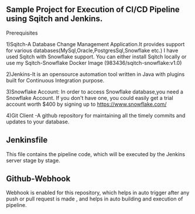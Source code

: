 ## Sample Project for Execution of CI/CD Pipeline using Sqitch and Jenkins.

Prerequisites

1)Sqitch-A Database Change Management Application.It provides support for various databases(MySql,Oracle,PostgresSql,Snowflake etc.) I have used Sqitch with Snowflake support. You can either install Sqitch locally or use my Sqitch-Snowflake Docker Image (983436/sqitch-snowflake:v1.0)

2)Jenkins-It is an opensource automation tool written in Java with plugins built for Continuous Integration purpose.

3)Snowflake Account: In order to access Snowflake database,you need a Snowflake Account. If you don't have one, you could easily get a trial account worth $400 by signing up to https://www.snowflake.com/

4)Git Client -A github repository for maintaining all the timely commits and updates to your database.

## Jenkinsfile
This file contains the pipeline code, which will be executed by the Jenkins server stage by stage.

## Github-Webhook
Webhook is enabled for this repository, which helps in auto trigger after any push or pull request is made , and helps in auto building and execution of pipeline.
